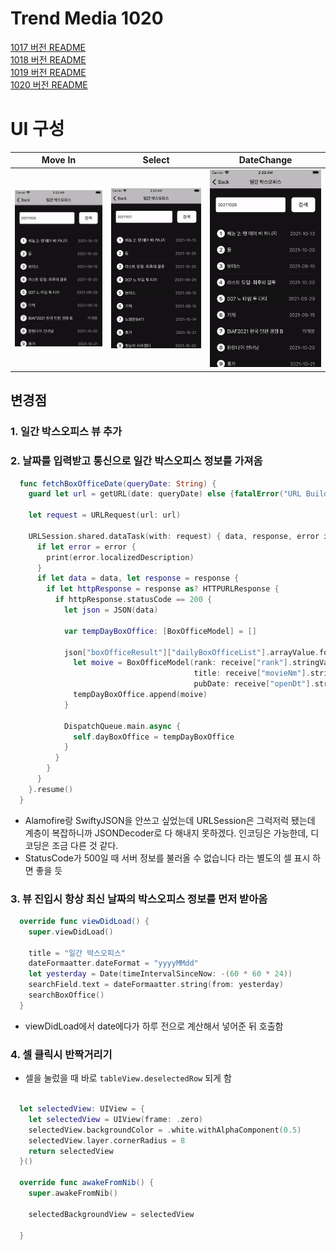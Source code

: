 # Trend Media 1020

[1017 버전 README](1017README.md)<br>
[1018 버전 README](1018README.md)<br>
[1019 버전 README](1019README.md)<br>
[1020 버전 README](1020README.md)<br>

# UI 구성

|Move In|Select|DateChange|
|:-:|:-:|:-:|
|![](src/MoveIn.gif)|![](src/Select.gif)|![](src/Date.gif)|

## 변경점
### 1. 일간 박스오피스 뷰 추가
### 2. 날짜를 입력받고 통신으로 일간 박스오피스 정보를 가져옴
```Swift
  func fetchBoxOfficeDate(queryDate: String) {
    guard let url = getURL(date: queryDate) else {fatalError("URL Build Failure")}
    
    let request = URLRequest(url: url)
    
    URLSession.shared.dataTask(with: request) { data, response, error in
      if let error = error {
        print(error.localizedDescription)
      }
      if let data = data, let response = response {
        if let httpResponse = response as? HTTPURLResponse {
          if httpResponse.statusCode == 200 {
            let json = JSON(data)
            
            var tempDayBoxOffice: [BoxOfficeModel] = []
            
            json["boxOfficeResult"]["dailyBoxOfficeList"].arrayValue.forEach { receive in
              let moive = BoxOfficeModel(rank: receive["rank"].stringValue,
                                         title: receive["movieNm"].stringValue,
                                         pubDate: receive["openDt"].stringValue.count < 10 ? "미개봉" : receive["openDt"].stringValue)
              tempDayBoxOffice.append(moive)
            }
            
            DispatchQueue.main.async {
              self.dayBoxOffice = tempDayBoxOffice
            }
          }
        }
      }
    }.resume()
  }
```
- Alamofire랑 SwiftyJSON을 안쓰고 싶었는데 URLSession은 그럭저럭 됐는데 계층이 복잡하니까 JSONDecoder로 다 해내지 못하겠다. 인코딩은 가능한데, 디코딩은 조금 다른 것 같다.
- StatusCode가 500일 때 서버 정보를 불러올 수 없습니다 라는 별도의 셀 표시 하면 좋을 듯

### 3. 뷰 진입시 항상 최신 날짜의 박스오피스 정보를 먼저 받아옴
```Swift
  override func viewDidLoad() {
    super.viewDidLoad()

    title = "일간 박스오피스"
    dateFormaatter.dateFormat = "yyyyMMdd"
    let yesterday = Date(timeIntervalSinceNow: -(60 * 60 * 24))
    searchField.text = dateFormaatter.string(from: yesterday)
    searchBoxOffice()
  }
```
- viewDidLoad에서 date에다가 하루 전으로 계산해서 넣어준 뒤 호출함

### 4. 셀 클릭시 반짝거리기
- 셀을 눌렀을 때 바로 `tableView.deselectedRow` 되게 함
```Swift

  let selectedView: UIView = {
    let selectedView = UIView(frame: .zero)
    selectedView.backgroundColor = .white.withAlphaComponent(0.5)
    selectedView.layer.cornerRadius = 8
    return selectedView
  }()
  
  override func awakeFromNib() {
    super.awakeFromNib()
    
    selectedBackgroundView = selectedView
    
  }
  